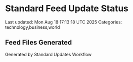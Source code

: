 # Standard Feed Update Status
Last updated: Mon Aug 18 17:13:18 UTC 2025
Categories: technology,business,world

## Feed Files Generated

Generated by Standard Updates Workflow
